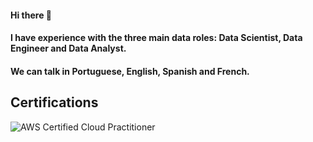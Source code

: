 #### Hi there 👋

#### I have experience with the three main data roles: Data Scientist, Data Engineer and Data Analyst.

#### We can talk in Portuguese, English, Spanish and French.

## Certifications

![AWS Certified Cloud Practitioner](https://images.credly.com/size/680x680/images/00634f82-b07f-4bbd-a6bb-53de397fc3a6/image.png)
